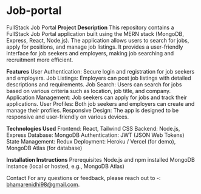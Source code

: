 # Job-portal
FullStack Job Portal
**Project Description**
This repository contains a FullStack Job Portal application built using the MERN stack (MongoDB, Express, React, Node.js). The application allows users to search for jobs, apply for positions, and manage job listings. It provides a user-friendly interface for job seekers and employers, making job searching and recruitment more efficient.

**Features**
User Authentication: Secure login and registration for job seekers and employers.
Job Listings: Employers can post job listings with detailed descriptions and requirements.
Job Search: Users can search for jobs based on various criteria such as location, job title, and company.
Application Management: Job seekers can apply for jobs and track their applications.
User Profiles: Both job seekers and employers can create and manage their profiles.
Responsive Design: The app is designed to be responsive and user-friendly on various devices.

**Technologies Used**
Frontend: React, Tailwind CSS
Backend: Node.js, Express
Database: MongoDB
Authentication: JWT (JSON Web Tokens)
State Management: Redux
Deployment: Heroku / Vercel (for demo), MongoDB Atlas (for database)

**Installation Instructions**
Prerequisites
Node.js and npm installed
MongoDB instance (local or hosted, e.g., MongoDB Atlas)


Contact
For any questions or feedback, please reach out to -: bhamarenidhi98@gmail.com.

